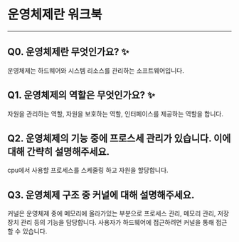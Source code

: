 # 운영체제란 워크북

---

## Q0. 운영체제란 무엇인가요? ✨

운영체제는 하드웨어와 시스템 리소스를 관리하는 소프트웨어입니다.

## Q1. 운영체제의 역할은 무엇인가요? ✨

자원을 관리하는 역할, 자원을 보호하는 역할, 인터페이스를 제공하는 역할을 합니다.

## Q2. 운영체제의 기능 중에 프로스세 관리가 있습니다. 이에 대해 간략히 설명해주세요.

cpu에서 사용할 프로세스를 스케줄링 하고 자원을 할당합니다.

## Q3. 운영체제 구조 중 커널에 대해 설명해주세요.

커널은 운영체제 중에 메모리에 올라가있는 부분으로 프로세스 관리, 메모리 관리, 저장장치 관리 등의 기능을 담당합니다. 사용자가 하드웨어에 접근하려면 커널을 통해 접근할 수 있습니다.